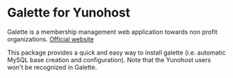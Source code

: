 Galette for Yunohost
====================

Galette is a membership management web application towards non profit organizations. [Official website](http://galette.eu/)

This package provides a quick and easy way to install galette (i.e. automatic MySQL base creation and configuration).
Note that the Yunohost users won't be recognized in Galette.

